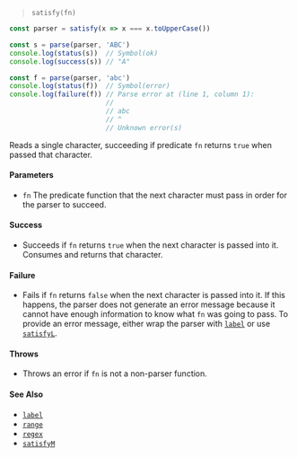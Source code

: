 <!--
 Copyright (c) 2020 Thomas J. Otterson
 
 This software is released under the MIT License.
 https://opensource.org/licenses/MIT
-->

> `satisfy(fn)`

```javascript
const parser = satisfy(x => x === x.toUpperCase())

const s = parse(parser, 'ABC')
console.log(status(s))  // Symbol(ok)
console.log(success(s)) // "A"

const f = parse(parser, 'abc')
console.log(status(f))  // Symbol(error)
console.log(failure(f)) // Parse error at (line 1, column 1):
                        //
                        // abc
                        // ^
                        // Unknown error(s)

```

Reads a single character, succeeding if predicate `fn` returns `true` when passed that character.

#### Parameters

* `fn` The predicate function that the next character must pass in order for the parser to succeed.

#### Success

* Succeeds if `fn` returns `true` when the next character is passed into it. Consumes and returns that character.

#### Failure

* Fails if `fn` returns `false` when the next character is passed into it. If this happens, the parser does not generate an error message because it cannot have enough information to know what `fn` was going to pass. To provide an error message, either wrap the parser with [`label`](label.md) or use [`satisfyL`](satisfym.md).

#### Throws

* Throws an error if `fn` is not a non-parser function.

#### See Also

* [`label`](label.md)
* [`range`](range.md)
* [`regex`](regex.md)
* [`satisfyM`](satisfym.md)